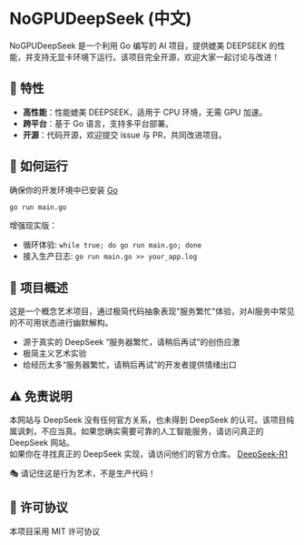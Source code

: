 # NoGPUDeepSeek (中文)

NoGPUDeepSeek 是一个利用 Go 编写的 AI 项目，提供媲美 DEEPSEEK 的性能，并支持无显卡环境下运行。该项目完全开源，欢迎大家一起讨论与改进！

## 🌟 特性

- **高性能**：性能媲美 DEEPSEEK，适用于 CPU 环境，无需 GPU 加速。
- **跨平台**：基于 Go 语言，支持多平台部署。
- **开源**：代码开源，欢迎提交 issue 与 PR，共同改进项目。


## 🚀 如何运行

确保你的开发环境中已安装 [Go](https://golang.org/dl/)

```bash
go run main.go
```
  
增强现实版：
- 循环体验: `while true; do go run main.go; done`
- 接入生产日志: `go run main.go >> your_app.log`

## 🤔 项目概述
这是一个概念艺术项目，通过极简代码抽象表现"服务繁忙"体验，对AI服务中常见的不可用状态进行幽默解构。
- 源于真实的 DeepSeek “服务器繁忙，请稍后再试”的创伤应激
- 极简主义艺术实验
- 给经历太多“服务器繁忙，请稍后再试”的开发者提供情绪出口

## ⚠️ 免责说明

本网站与 DeepSeek 没有任何官方关系，也未得到 DeepSeek 的认可。该项目纯属讽刺，不应当真。如果您确实需要可靠的人工智能服务，请访问真正的 DeepSeek 网站。  
如果你在寻找真正的 DeepSeek 实现，请访问他们的官方仓库。
[DeepSeek-R1](https://github.com/deepseek-ai/DeepSeek-R1)

🎭 请记住这是行为艺术，不是生产代码！

## 📄 许可协议
本项目采用 MIT 许可协议